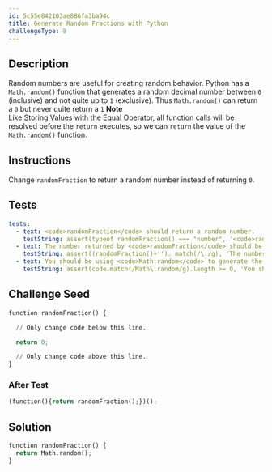 ```yaml
---
id: 5c55e842103ae886fa3ba94c
title: Generate Random Fractions with Python
challengeType: 9
---
```


## Description
<section id='description'>
Random numbers are useful for creating random behavior.
Python has a <code>Math.random()</code> function that generates a random decimal number between <code>0</code> (inclusive) and not quite up to <code>1</code> (exclusive). Thus <code>Math.random()</code> can return a <code>0</code> but never quite return a <code>1</code>
<strong>Note</strong><br>Like <a href='storing-values-with-the-assignment-operator' target='_blank'>Storing Values with the Equal Operator</a>, all function calls will be resolved before the <code>return</code> executes, so we can <code>return</code> the value of the <code>Math.random()</code> function.
</section>

## Instructions
<section id='instructions'>
Change <code>randomFraction</code> to return a random number instead of returning <code>0</code>.
</section>

## Tests
<section id='tests'>

```yml
tests:
  - text: <code>randomFraction</code> should return a random number.
    testString: assert(typeof randomFraction() === "number", '<code>randomFraction</code> should return a random number.');
  - text: The number returned by <code>randomFraction</code> should be a decimal.
    testString: assert((randomFraction()+''). match(/\./g), 'The number returned by <code>randomFraction</code> should be a decimal.');
  - text: You should be using <code>Math.random</code> to generate the random decimal number.
    testString: assert(code.match(/Math\.random/g).length >= 0, 'You should be using <code>Math.random</code> to generate the random decimal number.');

```

</section>

## Challenge Seed
<section id='challengeSeed'>

<div id='py-seed'>

```python
function randomFraction() {

  // Only change code below this line.

  return 0;

  // Only change code above this line.
}
```

</div>


### After Test
<div id='js-teardown'>

```python
(function(){return randomFraction();})();
```

</div>

</section>

## Solution
<section id='solution'>


```python
function randomFraction() {
  return Math.random();
}
```

</section>
